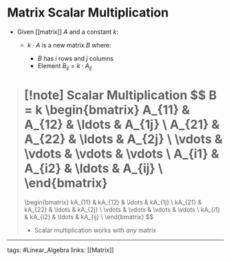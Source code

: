# Matrix Scalar Multiplication
- Given [[matrix]] $A$ and a constant $k$:
	- $k \cdot A$ is a new matrix $B$  where:

		- $B$ has $i$ rows and $j$ columns
		- Element $B_{ij} = k \cdot A_{ij}$

> [!note] Scalar Multiplication
> $$
> B = k
> \begin{bmatrix}
> A_{11} & A_{12} & \ldots & A_{1j} \\
> A_{21} & A_{22} & \ldots & A_{2j} \\
> \vdots & \vdots & \vdots & \vdots \\
> A_{i1} & A_{i2} & \ldots & A_{ij} \\
> \end{bmatrix}
> =
> \begin{bmatrix}
> kA_{11} & kA_{12} & \ldots & kA_{1j} \\
> kA_{21} & kA_{22} & \ldots & kA_{2j} \\
> \vdots & \vdots & \vdots & \vdots \\
> kA_{i1} & kA_{i2} & \ldots & kA_{ij} \\
> \end{bmatrix}
> $$
> 
> - Scalar multiplication works with *any* matrix

---
tags: #Linear_Algebra 
links: [[Matrix]]